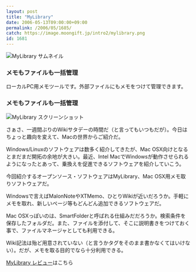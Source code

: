 ```yaml
---
layout: post
title: "MyLibrary"
date: 2006-05-13T09:00:00+09:00
permalink: /2006/05/1685/
catch: https://image.moongift.jp/intro2/mylibrary.png
id: 1681
---
```

 ![MyLibrary サムネイル](https://image.moongift.jp/intro2/mylibrary.t.png "MyLibrary サムネイル")
  

### メモもファイルも一括管理
  
ローカルPC用メモツールです。外部ファイルにもメモをつけて管理できます。  
<!--more-->  

### メモもファイルも一括管理
  

![MyLibrary スクリーンショット](https://image.moongift.jp/intro2/mylibrary.png "MyLibrary スクリーンショット")

  

さぁさ、一週間ぶりのWikiサタデーの時間だ（と言ってもいつもだが）。今日はちょっと趣向を変えて、Macの世界からご紹介だ。

  

Windows/Linuxのソフトウェアは数多く紹介してきたが、Mac OSX向けとなるとまだまだ開拓の余地が大きい。最近、Intel MacでWindowsが動作させられるようになったとあって、乗換えを促進できるソフトウェアを紹介していこう。

  

今回紹介するオープンソース・ソフトウェアはMyLibrary、Mac OSX用メモ取りソフトウェアだ。

  

Windowsで言えばMalonNoteやXTMemo、ひとりWikiが近いだろうか。手軽にメモを取れ、新しいページ等もどんどん追加できるソフトウェアだ。

  

Mac OSXっぽいのは、SmartFolderと呼ばれる仕組みだだろうか。検索条件を保存したフォルダだ。また、ファイルを添付して、そこに説明書きをつけておく事で、ファイルマネージャとしても利用できる。

  

Wiki記法は殆ど用意されていない（と言うかタグをそのまま書かなくてはいけない）。だが、メモを取る目的でなら十分利用できる。

  

[MyLibrary レビュー](http://oss.moongift.jp/review/i-1687.html)はこちら

